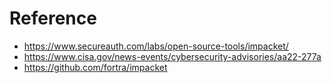 # Reference
- https://www.secureauth.com/labs/open-source-tools/impacket/
- https://www.cisa.gov/news-events/cybersecurity-advisories/aa22-277a
- https://github.com/fortra/impacket